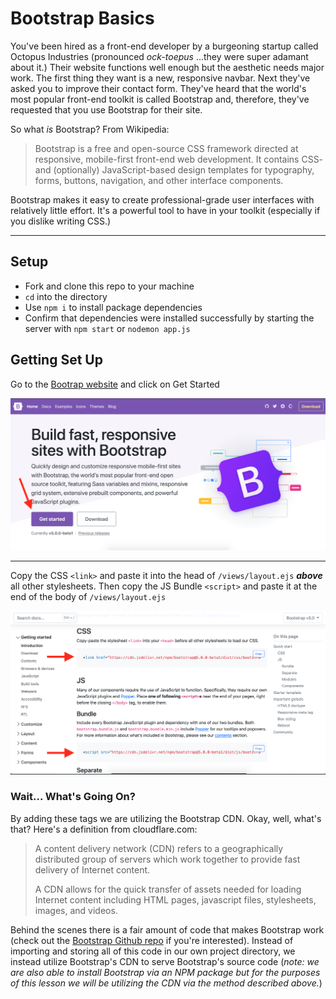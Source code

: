 # Bootstrap Basics
You've been hired as a front-end developer by a burgeoning startup called Octopus Industries (pronounced _ock-toepus_ ...they were super adamant about it.) Their website functions well enough but the aesthetic needs major work. The first thing they want is a new, responsive navbar. Next they've asked you to improve their contact form. They've heard that the world's most popular front-end toolkit is called Bootstrap and, therefore, they've requested that you use Bootstrap for their site. 

So what _is_ Bootstrap? From Wikipedia: 
> Bootstrap is a free and open-source CSS framework directed at responsive, mobile-first front-end web development. It contains CSS- and (optionally) JavaScript-based design templates for typography, forms, buttons, navigation, and other interface components.
>
Bootstrap makes it easy to create professional-grade user interfaces with relatively little effort. It's a powerful tool to have in your toolkit (especially if you dislike writing CSS.)

---

## Setup
- Fork and clone this repo to your machine
- `cd` into the directory 
- Use `npm i` to install package dependencies
- Confirm that dependencies were installed successfully by starting the server with `npm start` or `nodemon app.js`

## Getting Set Up


Go to the [Bootrap website](https://getbootstrap.com/) and click on Get Started

![Bootstrap Landing](./public/assets/bootstrapLanding.png)

---

Copy the CSS `<link>` and paste it into the head of `/views/layout.ejs` **_above_** all other stylesheets. Then copy the JS Bundle `<script>` and paste it at the end of the body of `/views/layout.ejs`

![Bootstrap CDN](./public/assets/bootstrapCDN.png)

### Wait... What's Going On? 

By adding these tags we are utilizing the Bootstrap CDN. Okay, well, what's that? Here's a definition from cloudflare.com: 

> A content delivery network (CDN) refers to a geographically distributed group of servers which work together to provide fast delivery of Internet content.
>
> A CDN allows for the quick transfer of assets needed for loading Internet content including HTML pages, javascript files, stylesheets, images, and videos.

Behind the scenes there is a fair amount of code that makes Bootstrap work (check out the [Bootstrap Github repo](https://github.com/twbs/bootstrap) if you're interested). Instead of importing and storing all of this code in our own project directory, we instead utilize Bootstrap's CDN to serve Bootstrap's source code (_note: we are also able to install Bootstrap via an NPM package but for the purposes of this lesson we will be utilizing the CDN via the method described above._)

